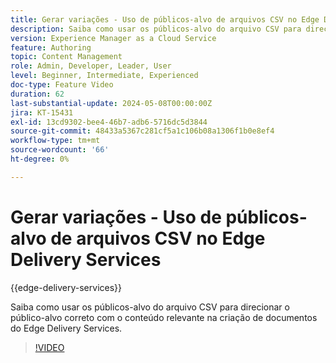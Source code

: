 ```yaml
---
title: Gerar variações - Uso de públicos-alvo de arquivos CSV no Edge Delivery Services
description: Saiba como usar os públicos-alvo do arquivo CSV para direcionar o público-alvo correto com o conteúdo relevante na criação de documentos do Edge Delivery Services.
version: Experience Manager as a Cloud Service
feature: Authoring
topic: Content Management
role: Admin, Developer, Leader, User
level: Beginner, Intermediate, Experienced
doc-type: Feature Video
duration: 62
last-substantial-update: 2024-05-08T00:00:00Z
jira: KT-15431
exl-id: 13cd9302-bee4-46b7-adb6-5716dc5d3844
source-git-commit: 48433a5367c281cf5a1c106b08a1306f1b0e8ef4
workflow-type: tm+mt
source-wordcount: '66'
ht-degree: 0%

---
```


# Gerar variações - Uso de públicos-alvo de arquivos CSV no Edge Delivery Services

{{edge-delivery-services}}

Saiba como usar os públicos-alvo do arquivo CSV para direcionar o público-alvo correto com o conteúdo relevante na criação de documentos do Edge Delivery Services.

>[!VIDEO](https://video.tv.adobe.com/v/3428793/?learn=on)
